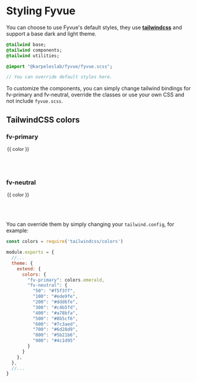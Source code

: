# Styling Fyvue

You can choose to use Fyvue's default styles, they use **[tailwindcss](https://tailwindcss.com/docs/guides/vite)** and support a base dark and light theme.

```sass
@tailwind base;
@tailwind components;
@tailwind utilities;

@import "@karpeleslab/fyvue/fyvue.scss";

// You can override default styles here.
```

To customize the components, you can simply change tailwind bindings for fv-primary and fv-neutral, override the classes or use your own CSS and not include ```fyvue.scss```.

## TailwindCSS colors

### fv-primary

<div style="display: flex">
<div v-for='color in { "50": "#f5f3ff","100": "#ede9fe", "200": "#ddd6fe", "300": "#c4b5fd", "400": "#a78bfa", "500": "#8b5cf6", "600": "#7c3aed", "700": "#6d28d9", "800": "#5b21b6","900": "#4c1d95" }' :key="color" style="width: 4rem; height: 4rem; text-align: center; font-size: .8rem;"><div :style="`width: 100%; height: 2rem;background-color:${color}`"></div>{{ color }}</div>
</div>

### fv-neutral

<div style="display: flex">
<div v-for='color in {
    "50": "#f8fafc",
    "100": "#f1f5f9",
    "200": "#e2e8f0",
    "300": "#cbd5e1",
    "400": "#94a3b8",
    "500": "#64748b",
    "600": "#475569",
    "700": "#334155",
    "800": "#1e293b",
    "900": "#0f172a"
  }' :key="color" style="width: 4rem; height: 4rem; text-align: center; font-size: .8rem;"><div :style="`width: 100%; height: 2rem;background-color:${color}`"></div>{{ color }}</div>
</div>

You can override them by simply changing your ```tailwind.config```, for example:
```js
const colors = require('tailwindcss/colors')

module.exports = {
  //...
  theme: {
    extend: {
      colors: {
        "fv-primary": colors.emerald,
        "fv-neutral": {
          "50": "#f5f3ff",
          "100": "#ede9fe",
          "200": "#ddd6fe",
          "300": "#c4b5fd",
          "400": "#a78bfa",
          "500": "#8b5cf6",
          "600": "#7c3aed",
          "700": "#6d28d9",
          "800": "#5b21b6",
          "900": "#4c1d95"
        }
      }
    },
  },
  //...
}
```
